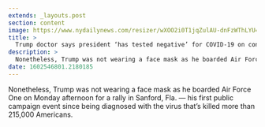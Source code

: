 ```yaml
--- 
extends: _layouts.post 
section: content 
image: https://www.nydailynews.com/resizer/wXOO2i0T1jqZulAU-dnFzWThLYU=/1200x0/top/cloudfront-us-east-1.images.arcpublishing.com/tronc/O7S5JLTBZWSNZZARQI7MGXT6ZM.jpg 
title: > 
  Trump doctor says president ‘has tested negative’ for COVID-19 on consecutive days, won’t reveal when 
description: > 
  Nonetheless, Trump was not wearing a face mask as he boarded Air Force One on Monday afternoon for a rally in Sanford, Fla. — his first public campaign event since being diagnosed with the virus that’s killed more than 215,000 Americans. 
date: 1602546801.2180185 
--- 
```

Nonetheless, Trump was not wearing a face mask as he boarded Air Force One on Monday afternoon for a rally in Sanford, Fla. — his first public campaign event since being diagnosed with the virus that’s killed more than 215,000 Americans.